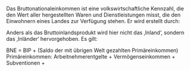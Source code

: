 Das Bruttonationaleinkommen ist eine volkswirtschaftliche Kennzahl, die den Wert aller hergestellten Waren und Dienstleistungen misst, die den Einwohnern eines Landes zur Verfügung stehen. Er wird erstellt durch:



Anders als das Bruttoinlandsprodukt wird hier nicht das ‚Inland‘, sondern das ‚Inländer‘ hervorgehoben. Es gilt:

BNE = BIP + (Saldo der mit übrigen Welt gezahlten Primäreinkommen)
Primäreinkommen: Arbeitnehmerentgelte + Vermögenseinkommen + Subventionen + 